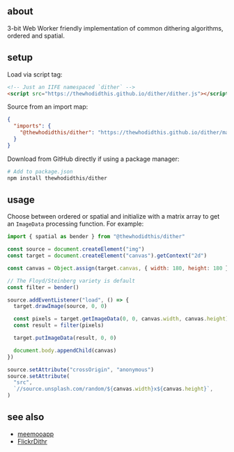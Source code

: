 ## about

3-bit Web Worker friendly implementation of common dithering algorithms, ordered and spatial.

## setup

Load via script tag:

```html
<!-- Just an IIFE namespaced `dither` -->
<script src="https://thewhodidthis.github.io/dither/dither.js"></script>
```

Source from an import map:

```json
{
  "imports": {
    "@thewhodidthis/dither": "https://thewhodidthis.github.io/dither/main.js"
  }
}
```

Download from GitHub directly if using a package manager:

```sh
# Add to package.json
npm install thewhodidthis/dither
```

## usage

Choose between ordered or spatial and initialize with a matrix array to get an `ImageData` processing function. For example:

```js
import { spatial as bender } from "@thewhodidthis/dither"

const source = document.createElement("img")
const target = document.createElement("canvas").getContext("2d")

const canvas = Object.assign(target.canvas, { width: 180, height: 180 })

// The Floyd/Steinberg variety is default
const filter = bender()

source.addEventListener("load", () => {
  target.drawImage(source, 0, 0)

  const pixels = target.getImageData(0, 0, canvas.width, canvas.height)
  const result = filter(pixels)

  target.putImageData(result, 0, 0)

  document.body.appendChild(canvas)
})

source.setAttribute("crossOrigin", "anonymous")
source.setAttribute(
  "src",
  `//source.unsplash.com/random/${canvas.width}x${canvas.height}`,
)
```

## see also

- [meemooapp](https://github.com/meemoo/meemooapp/blob/master/src/nodes/image-monochrome-worker.js)
- [FlickrDithr](https://github.com/flickr/FlickrDithr/blob/master/dither.js)
